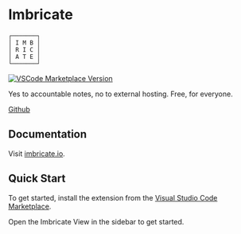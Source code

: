 # Imbricate

```
┌───────┐
│ I M B │
│ R I C │
│ A T E │
└───────┘
```

[![VSCode Marketplace Version](https://vsmarketplacebadges.dev/version/imbricate.imbricate.svg)](https://marketplace.visualstudio.com/items?itemName=imbricate.imbricate)

Yes to accountable notes, no to external hosting. Free, for everyone.

[Github](https://github.com/imbricate/Imbricate-Code-Extension)

## Documentation

Visit [imbricate.io](https://imbricate.io/).

## Quick Start

To get started, install the extension from the [Visual Studio Code Marketplace](https://marketplace.visualstudio.com/items?itemName=imbricate.imbricate).

Open the Imbricate View in the sidebar to get started.
